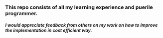 ### This repo consists of all my learning experience and puerile programmer. 
##### I would appreciate feedback from others on my work on how to improve the implementation in cost efficient way.
